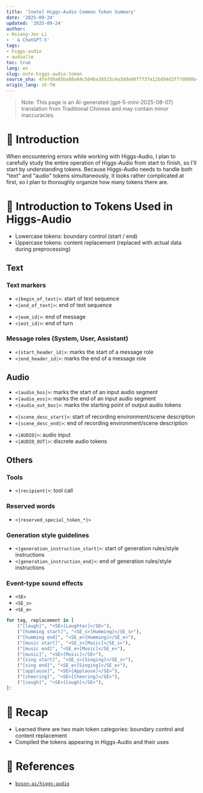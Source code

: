 ```yaml
---
title: '[note] Higgs-Audio Common Token Summary'
date: '2025-09-24'
updated: '2025-09-24'
author:
- Hsiang-Jen Li
- ' & ChatGPT-5'
tags:
- higgs-audio
- audiollm
toc: true
lang: en
slug: note-higgs-audio-token
source_sha: 4fefd9a05ba88a84c5046a38523c4a3dde90f7737e12bd94d3f77d090b43bd3c
origin_lang: zh-TW
---
```


> Note: This page is an AI-generated (gpt-5-mini-2025-08-07) translation from Traditional Chinese and may contain minor inaccuracies.

# 📌 Introduction

When encountering errors while working with Higgs-Audio, I plan to carefully study the entire operation of Higgs-Audio from start to finish, so I'll start by understanding tokens. Because Higgs-Audio needs to handle both "text" and "audio" tokens simultaneously, it looks rather complicated at first, so I plan to thoroughly organize how many tokens there are.

<!-- more -->

# 🚀 Introduction to Tokens Used in Higgs-Audio

- Lowercase tokens: boundary control (start / end)
- Uppercase tokens: content replacement (replaced with actual data during preprocessing)

## Text

### Text markers
- `<|begin_of_text|>`: start of text sequence
- `<|end_of_text|>`: end of text sequence

<!--  -->
- `<|eom_id|>`: end of message
- `<|eot_id|>`: end of turn

### Message roles (System, User, Assistant)
<!--  -->
- `<|start_header_id|>`: marks the start of a message role
- `<|end_header_id|>`: marks the end of a message role

## Audio

<!--  -->
- `<|audio_bos|>`: marks the start of an input audio segment
- `<|audio_eos|>`: marks the end of an input audio segment
- `<|audio_out_bos|>`: marks the starting point of output audio tokens

<!--  -->
- `<|scene_desc_start|>`: start of recording environment/scene description
- `<|scene_desc_end|>`: end of recording environment/scene description

<!--  -->
- `<|AUDIO|>`: audio input
- `<|AUDIO_OUT|>`: discrete audio tokens

## Others

### Tools
<!--  -->
- `<|recipient|>`: tool call

### Reserved words
- `<|reserved_special_token_*|>`

### Generation style guidelines
<!--  -->
- `<|generation_instruction_start|>`: start of generation rules/style instructions
- `<|generation_instruction_end|>`: end of generation rules/style instructions

### Event-type sound effects
<!--  -->
- `<SE>`
- `<SE_s>`
- `<SE_e>`

```python
for tag, replacement in [
    ("[laugh]", "<SE>[Laughter]</SE>"),
    ("[humming start]", "<SE_s>[Humming]</SE_s>"),
    ("[humming end]", "<SE_e>[Humming]</SE_e>"),
    ("[music start]", "<SE_s>[Music]</SE_s>"),
    ("[music end]", "<SE_e>[Music]</SE_e>"),
    ("[music]", "<SE>[Music]</SE>"),
    ("[sing start]", "<SE_s>[Singing]</SE_s>"),
    ("[sing end]", "<SE_e>[Singing]</SE_e>"),
    ("[applause]", "<SE>[Applause]</SE>"),
    ("[cheering]", "<SE>[Cheering]</SE>"),
    ("[cough]", "<SE>[Cough]</SE>"),
]:
```

# 🔁 Recap

- Learned there are two main token categories: boundary control and content replacement
- Compiled the tokens appearing in Higgs-Audio and their uses

# 🔗 References

- [`boson-ai/higgs-audio`](https://github.com/boson-ai/higgs-audio)
